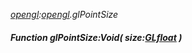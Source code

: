 _[opengl](../../modules/opengl/opengl-module.md):[opengl](../../modules/opengl/opengl-module.md).glPointSize_
##### Function glPointSize:Void( size:[GLfloat](../../modules/opengl/opengl-glfloat.md) )
